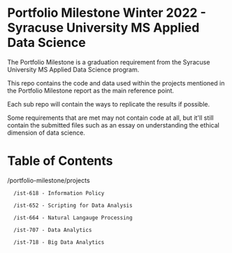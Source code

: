 # Portfolio Milestone Winter 2022 - Syracuse University MS Applied Data Science
The Portfolio Milestone is a graduation requirement from the Syracuse University MS Applied Data Science program.

This repo contains the code and data used within the projects mentioned in the Portfolio Milestone report as the main reference point.


Each sub repo will contain the ways to replicate the results if possible.


Some requirements that are met may not contain code at all, but it'll still contain the submitted files such as an essay on understanding the ethical dimension of data science.

# Table of Contents
/portfolio-milestone/projects
   
   
      /ist-618 - Information Policy
   
      /ist-652 - Scripting for Data Analysis
   
      /ist-664 - Natural Langauge Processing
   
      /ist-707 - Data Analytics
   
      /ist-718 - Big Data Analytics
